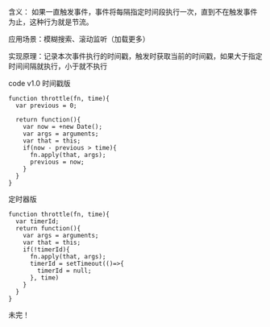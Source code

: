 含义：
如果一直触发事件，事件将每隔指定时间段执行一次，直到不在触发事件为止，这种行为就是节流。

应用场景：模糊搜索、滚动监听（加载更多）

实现原理：记录本次事件执行的时间戳，触发时获取当前的时间戳，如果大于指定时间间隔就执行，小于就不执行

code v1.0
时间戳版
```
function throttle(fn, time){
  var previous = 0;
  
  return function(){
    var now = +new Date();
    var args = arguments;
    var that = this;
    if(now - previous > time){
      fn.apply(that, args);
      previous = now;
    }
  }
}

```
定时器版
```
function throttle(fn, time){
  var timerId;
  return function(){
    var args = arguments;
    var that = this;
    if(!timerId){
      fn.apply(that, args);
      timerId = setTimeout(()=>{
        timerId = null;
      }, time)
    }
  }
}
```

未完！
